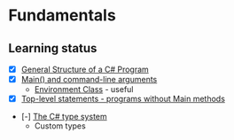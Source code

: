 # Fundamentals

## Learning status
 - [x] [General Structure of a C# Program](https://learn.microsoft.com/en-us/dotnet/csharp/fundamentals/program-structure/)
 - [x] [Main() and command-line arguments](https://learn.microsoft.com/en-us/dotnet/csharp/fundamentals/program-structure/main-command-line)
   - [Environment Class](https://learn.microsoft.com/en-us/dotnet/api/system.environment?view=net-7.0) - useful
 - [x] [Top-level statements - programs without Main methods](https://learn.microsoft.com/en-us/dotnet/csharp/fundamentals/program-structure/top-level-statements)
 - [-] [The C# type system](https://learn.microsoft.com/en-us/dotnet/csharp/fundamentals/types/)
   - Custom types